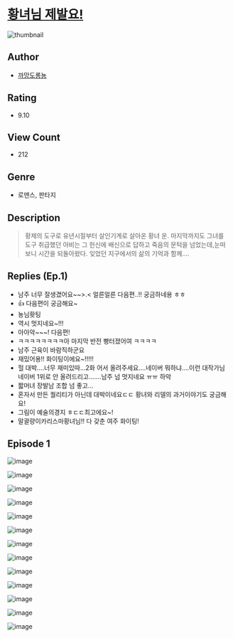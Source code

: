 # [황녀님 제발요!](https://comic.naver.com/challenge/list?titleId=810229)
![thumbnail](https://image-comic.pstatic.net/user_contents_data/challenge_comic/2023/05/23/366833/upload_3558514632751866931_480x623.jpeg)

## Author
- [까망도롱뇽](https://comic.naver.com/artistTitle?id=366833)

## Rating
- 9.10

## View Count
- 212

## Genre
- 로맨스, 판타지

## Description
> 황제의 도구로 유년시절부터 살인기계로 살아온 황녀 운. 마지막까지도 그녀를 도구 취급했던 아비는 그 헌신에 배신으로 답하고 죽음의 문턱을 넘었는데,눈떠보니 시간을 되돌아왔다. 잊었던 지구에서의 삶의 기억과 함께....​

## Replies (Ep.1)
- 남주 너무 잘생겼어요~~>.< 얼른얼른 다음편..!! 궁금하네용 ㅎㅎ
- 👍 다음편이 궁금해요~
- 뇽님홧팅
- 역시 멋지네요~!!!
- 아아악~~~! 다음편!
- ㅋㅋㅋㅋㅋㅋㅋㅋ아 마지막 반전 빵터졌어여 ㅋㅋㅋㅋ
- 남주 근육이 바람직하군요
- 재밌어용!! 화이팅이에요~!!!!!
- 헐 대박....너무 재미있따...2화 어서 올려주세요....네이버 뭐하냐....이런 대작가님 네이버 1위로 안 올려드리고.......남주 넘 멋지네요 ㅠㅠ 하악
- 짧머녀 장발남 조합 넘 좋고...
- 혼자서 만든 퀄리티가 아닌데 대박이네요ㄷㄷ 황녀와 리델의 과거이야기도 궁금해요!
- 그림이 예술의경지 ㅎㄷㄷ최고에요~!
- 말괄량이카리스마황녀님!! 다 갖춘 여주 화이팅!

## Episode 1
![image](https://image-comic.pstatic.net/user_contents_data/challenge_comic/2023/05/23/366833/upload_7378075077427421797.jpeg)

![image](https://image-comic.pstatic.net/user_contents_data/challenge_comic/2023/05/23/366833/upload_7363496648409310256.jpeg)

![image](https://image-comic.pstatic.net/user_contents_data/challenge_comic/2023/05/23/366833/upload_7003160309153542964.jpeg)

![image](https://image-comic.pstatic.net/user_contents_data/challenge_comic/2023/05/23/366833/upload_7219889444117295666.jpeg)

![image](https://image-comic.pstatic.net/user_contents_data/challenge_comic/2023/05/23/366833/upload_7365692583603168048.jpeg)

![image](https://image-comic.pstatic.net/user_contents_data/challenge_comic/2023/05/23/366833/upload_7017511335947035448.jpeg)

![image](https://image-comic.pstatic.net/user_contents_data/challenge_comic/2023/05/23/366833/upload_7161629621499343417.jpeg)

![image](https://image-comic.pstatic.net/user_contents_data/challenge_comic/2023/05/23/366833/upload_3631138491686138678.jpeg)

![image](https://image-comic.pstatic.net/user_contents_data/challenge_comic/2023/05/23/366833/upload_7292231833208775270.jpeg)

![image](https://image-comic.pstatic.net/user_contents_data/challenge_comic/2023/05/23/366833/upload_7292002008652984882.jpeg)

![image](https://image-comic.pstatic.net/user_contents_data/challenge_comic/2023/05/23/366833/upload_3774689634525000545.jpeg)

![image](https://image-comic.pstatic.net/user_contents_data/challenge_comic/2023/05/23/366833/upload_3618188448750724453.jpeg)

![image](https://image-comic.pstatic.net/user_contents_data/challenge_comic/2023/05/23/366833/upload_3761407705896661303.jpeg)
